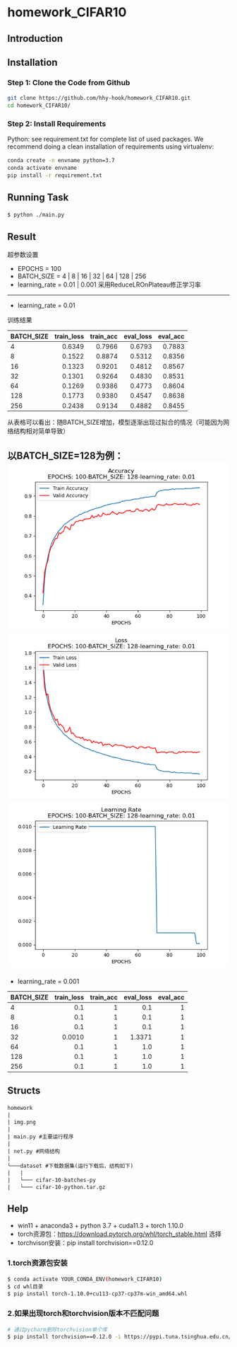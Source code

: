 # homework_CIFAR10
## Introduction

## Installation
### Step 1: Clone the Code from Github
```bash
git clone https://github.com/hhy-hook/homework_CIFAR10.git
cd homework_CIFAR10/
```
### Step 2: Install Requirements
Python: see requirement.txt for complete list of used packages. We recommend doing a clean installation of requirements using virtualenv:
```bash
conda create -n envname python=3.7
conda activate envname
pip install -r requirement.txt 
```
## Running Task
```bash
$ python ./main.py
```
## Result
超参数设置
- EPOCHS = 100
- BATCH_SIZE = 4 | 8 | 16 | 32 | 64 | 128 | 256
- learning_rate = 0.01 | 0.001  采用ReduceLROnPlateau修正学习率
---
+ learning_rate = 0.01

训练结果

| BATCH_SIZE |     train_loss | train_acc |   eval_loss | eval_acc |
|------------|---------------:|----------:|------------:|---------:|
| 4          |         0.6349 |    0.7966 |      0.6793 |   0.7883 |
| 8          |         0.1522 |    0.8874 |      0.5312 |   0.8356 |
| 16         |         0.1323 |    0.9201 |      0.4812 |   0.8567 |
| 32         |         0.1301 |    0.9264 |      0.4830 |   0.8531 |
| 64         |         0.1269 |    0.9386 |      0.4773 |   0.8604 |
| 128        |         0.1773 |    0.9380 |      0.4547 |   0.8638 |
| 256        |         0.2438 |    0.9134 |      0.4882 |   0.8455 |

从表格可以看出：随BATCH_SIZE增加，模型逐渐出现过拟合的情况（可能因为网络结构相对简单导致）

以BATCH_SIZE=128为例：
![](result/accuracy_1665395505328.png)
![](result/loss_1665395505328.png)
![](result/lr_1665395505328.png)
---
+ learning_rate = 0.001

| BATCH_SIZE | train_loss | train_acc | eval_loss | eval_acc |
|------------|-----------:|----------:|----------:|---------:|
| 4          |        0.1 |         1 |       0.1 |        1 |
| 8          |        0.1 |         1 |       0.1 |        1 |
| 16         |        0.1 |         1 |       0.1 |        1 |
| 32         |     0.0010 |         1 |    1.3371 |        1 |
| 64         |        0.1 |         1 |       1.0 |        1 |
| 128        |        0.1 |         1 |       1.0 |        1 |
| 256        |        0.1 |         1 |       1.0 |        1 |

## Structs
```
homework
|
| img.png
|
| main.py #主要运行程序
|
| net.py #网络结构
|
└───dataset #下载数据集(运行下载后，结构如下)
|   |
|   └─── cifar-10-batches-py
|   └─── cifar-10-python.tar.gz
```
## Help
- win11 + anaconda3 + python 3.7 + cuda11.3 + torch 1.10.0
- torch资源包：https://download.pytorch.org/whl/torch_stable.html 选择
- torchvison安装：pip install torchvision==0.12.0
### 1.torch资源包安装
```bash
$ conda activate YOUR_CONDA_ENV(homework_CIFAR10)
$ cd whl目录
$ pip install torch-1.10.0+cu113-cp37-cp37m-win_amd64.whl
```
### 2.如果出现torch和torchvision版本不匹配问题
```bash
# 通过pycharm删除torchvision单个库
$ pip install torchvision==0.12.0 -i https://pypi.tuna.tsinghua.edu.cn/simple
```


